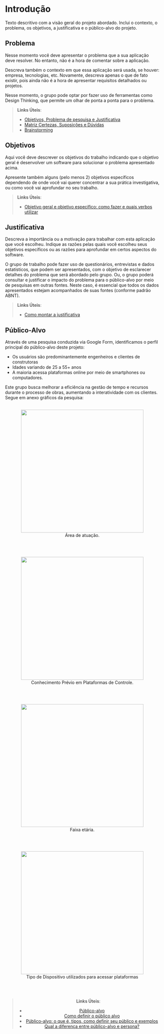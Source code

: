 # Introdução

Texto descritivo com a visão geral do projeto abordado. Inclui o contexto, o problema, os objetivos, a justificativa e o público-alvo do projeto.

## Problema
Nesse momento você deve apresentar o problema que a sua aplicação deve  resolver. No entanto, não é a hora de comentar sobre a aplicação.

Descreva também o contexto em que essa aplicação será usada, se  houver: empresa, tecnologias, etc. Novamente, descreva apenas o que de  fato existir, pois ainda não é a hora de apresentar requisitos  detalhados ou projetos.

Nesse momento, o grupo pode optar por fazer uso  de ferramentas como Design Thinking, que permite um olhar de ponta a ponta para o problema.

> **Links Úteis**:
> - [Objetivos, Problema de pesquisa e Justificativa](https://medium.com/@versioparole/objetivos-problema-de-pesquisa-e-justificativa-c98c8233b9c3)
> - [Matriz Certezas, Suposições e Dúvidas](https://medium.com/educa%C3%A7%C3%A3o-fora-da-caixa/matriz-certezas-suposi%C3%A7%C3%B5es-e-d%C3%BAvidas-fa2263633655)
> - [Brainstorming](https://www.euax.com.br/2018/09/brainstorming/)

## Objetivos

Aqui você deve descrever os objetivos do trabalho indicando que o objetivo geral é desenvolver um software para solucionar o problema apresentado acima. 

Apresente também alguns (pelo menos 2) objetivos específicos dependendo de onde você vai querer concentrar a sua prática investigativa, ou como você vai aprofundar no seu trabalho.
 
> **Links Úteis**:
> - [Objetivo geral e objetivo específico: como fazer e quais verbos utilizar](https://blog.mettzer.com/diferenca-entre-objetivo-geral-e-objetivo-especifico/)

## Justificativa

Descreva a importância ou a motivação para trabalhar com esta aplicação que você escolheu. Indique as razões pelas quais você escolheu seus objetivos específicos ou as razões para aprofundar em certos aspectos do software.

O grupo de trabalho pode fazer uso de questionários, entrevistas e dados estatísticos, que podem ser apresentados, com o objetivo de esclarecer detalhes do problema que será abordado pelo grupo. Ou, o grupo poderá consultar e justificar o impacto do problema para o público-alvo por meio de pesquisas em outras fontes. Neste caso, é essencial que todos os dados apresentados estejam acompanhados de suas fontes (conforme padrão ABNT).

> **Links Úteis**:
> - [Como montar a justificativa](https://guiadamonografia.com.br/como-montar-justificativa-do-tcc/)

## Público-Alvo

Através de uma pesquisa conduzida via Google Form, identificamos o perfil principal do público-alvo deste projeto:

* Os usuários são predominantemente engenheiros e clientes de construtoras
* Idades variando de 25 a 55+ anos
* A maioria acessa plataformas online por meio de smartphones ou computadores.

Este grupo busca melhorar a eficiência na gestão de tempo e recursos durante o processo de obras, aumentando a interatividade com os clientes.
Segue em anexo gráficos da pesquisa:

<br/>

<div  align="center">
<img  src="https://github.com/user-attachments/assets/6f9ba446-80e9-43e3-9cad-88358727a3f4" width="400">
<br/>
Área de atuação.

<br/><br/>

<div  align="center">
<img  src="https://github.com/user-attachments/assets/f85ed2a0-8429-40d3-90a5-f1723467ca2c" width="400">
<br/>
Conhecimento Prévio em Plataformas de Controle.
 
<br/><br/>

<div  align="center">
<img  src="https://github.com/user-attachments/assets/def5c075-10b5-4084-879b-c99b018a61fa" width="400">
<br/>
Faixa etária.
 
<br/><br/>

<div  align="center">
<img  src="https://github.com/user-attachments/assets/4f64802e-613b-4c24-ac58-d9190ab4841d" width="400">
<br/>
Tipo de Dispositivo utilizados para acessar plataformas
 
<br/><br/>
</div>

> **Links Úteis**:
> - [Público-alvo](https://blog.hotmart.com/pt-br/publico-alvo/)
> - [Como definir o público alvo](https://exame.com/pme/5-dicas-essenciais-para-definir-o-publico-alvo-do-seu-negocio/)
> - [Público-alvo: o que é, tipos, como definir seu público e exemplos](https://klickpages.com.br/blog/publico-alvo-o-que-e/)
> - [Qual a diferença entre público-alvo e persona?](https://rockcontent.com/blog/diferenca-publico-alvo-e-persona/)
